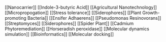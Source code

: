[[Nanocarrier]]
[[Indole-3-butyric Acid]]
[[Agricultural Nanotechnology]]
[[Micropropogation]]
[[Stress tolerance]]
[[Siderophores]]
[[Plant Growth-promoting Bacteria]]
[[Ensifer Adhaerens]]
[[Pseudomonas Resinovorans]]
[[Streptomyces]]
[[Siderophores]]
[[Spider Plant]]
[[Cadmium Phytoremediation]]
[[Horseradish peroxidase]]
[[Molecular dynamics simulation]]
[[Bioinformatics]]
[[Molecular docking]]
